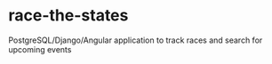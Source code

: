 # race-the-states
PostgreSQL/Django/Angular application to track races and search for upcoming events
